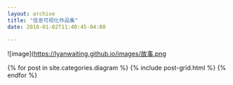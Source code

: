 ```yaml
---
layout: archive
title: "信息可视化作品集"
date: 2018-01-02T11:40:45-04:00

---
```

![image](https://lyanwaiting.github.io/images/故事.png
<div class="tiles">
{% for post in site.categories.diagram %}
	{% include post-grid.html %}
{% endfor %}
</div><!-- /.tiles -->
